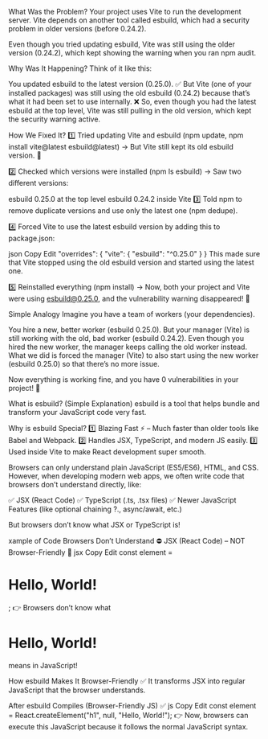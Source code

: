 What Was the Problem?
Your project uses Vite to run the development server. Vite depends on another tool called esbuild, which had a security problem in older versions (before 0.24.2).

Even though you tried updating esbuild, Vite was still using the older version (0.24.2), which kept showing the warning when you ran npm audit.

Why Was It Happening?
Think of it like this:

You updated esbuild to the latest version (0.25.0). ✅
But Vite (one of your installed packages) was still using the old esbuild (0.24.2) because that’s what it had been set to use internally. ❌
So, even though you had the latest esbuild at the top level, Vite was still pulling in the old version, which kept the security warning active.

How We Fixed It?
1️⃣ Tried updating Vite and esbuild (npm update, npm install vite@latest esbuild@latest) → But Vite still kept its old esbuild version. 🚧

2️⃣ Checked which versions were installed (npm ls esbuild) → Saw two different versions:

esbuild 0.25.0 at the top level
esbuild 0.24.2 inside Vite
3️⃣ Told npm to remove duplicate versions and use only the latest one (npm dedupe).

4️⃣ Forced Vite to use the latest esbuild version by adding this to package.json:

json
Copy
Edit
"overrides": {
  "vite": {
    "esbuild": "^0.25.0"
  }
}
This made sure that Vite stopped using the old esbuild version and started using the latest one.

5️⃣ Reinstalled everything (npm install) → Now, both your project and Vite were using esbuild@0.25.0, and the vulnerability warning disappeared! 🎉

Simple Analogy
Imagine you have a team of workers (your dependencies).

You hire a new, better worker (esbuild 0.25.0).
But your manager (Vite) is still working with the old, bad worker (esbuild 0.24.2).
Even though you hired the new worker, the manager keeps calling the old worker instead.
What we did is forced the manager (Vite) to also start using the new worker (esbuild 0.25.0) so that there’s no more issue.

Now everything is working fine, and you have 0 vulnerabilities in your project! 🚀




What is esbuild? (Simple Explanation)
esbuild is a tool that helps bundle and transform your JavaScript code very fast.

Why is esbuild Special?
1️⃣ Blazing Fast ⚡ – Much faster than older tools like Babel and Webpack.
2️⃣ Handles JSX, TypeScript, and modern JS easily.
3️⃣ Used inside Vite to make React development super smooth.

 Browsers can only understand plain JavaScript (ES5/ES6), HTML, and CSS.
However, when developing modern web apps, we often write code that browsers don’t understand directly, like:

✅ JSX (React Code)
✅ TypeScript (.ts, .tsx files)
✅ Newer JavaScript Features (like optional chaining ?., async/await, etc.)

But browsers don’t know what JSX or TypeScript is!

xample of Code Browsers Don’t Understand ⛔
JSX (React Code) – NOT Browser-Friendly 🚫
jsx
Copy
Edit
const element = <h1>Hello, World!</h1>;
👉 Browsers don’t know what <h1>Hello, World!</h1> means in JavaScript!

How esbuild Makes It Browser-Friendly ✅
It transforms JSX into regular JavaScript that the browser understands.

After esbuild Compiles (Browser-Friendly JS) ✅
js
Copy
Edit
const element = React.createElement("h1", null, "Hello, World!");
👉 Now, browsers can execute this JavaScript because it follows the normal JavaScript syntax.



